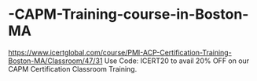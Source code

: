 # -CAPM-Training-course-in-Boston-MA
https://www.icertglobal.com/course/PMI-ACP-Certification-Training-Boston-MA/Classroom/47/31   Use Code: ICERT20 to avail 20% OFF on our CAPM Certification Classroom Training.
